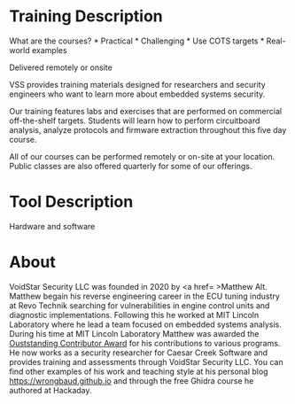 # Training Description

What are the courses?
    * Practical
    * Challenging
    * Use COTS targets
    * Real-world examples

Delivered remotely or onsite

VSS provides training materials designed for researchers and security engineers who want to learn more about embedded systems security. 

Our training features labs and exercises that are performed on commercial off-the-shelf targets. Students will learn how to perform circuitboard analysis, analyze protocols and firmware extraction throughout this five day course. 

All of our courses can be performed remotely or on-site at your location. Public classes are also offered quarterly for some of our offerings. 

# Tool Description

Hardware and software

# About 

VoidStar Security LLC was founded in 2020 by <a href= >Matthew Alt</a>. Matthew begain his reverse engineering career in the ECU tuning industry at Revo Technik searching for vulnerabilities in engine control units and diagnostic implementations. Following this he worked at MIT Lincoln Laboratory where he lead a team focused on embedded systems analysis. During his time at MIT Lincoln Laboratory Matthew was awarded the <a href=https://hr.mit.edu/rewards/recipient/award-recipients/2018/outstanding-contributor/matthew-alt>Ouststanding Contributor Award</a> for his contributions to various programs. He now works as a security researcher for Caesar Creek Software and provides training and assessments through VoidStar Security LLC. You can find other examples of his work and teaching style at his personal blog https://wrongbaud.github.io and through the free Ghidra course he authored at Hackaday. 
